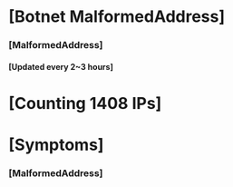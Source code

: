 # [Botnet MalformedAddress]
### [MalformedAddress]
#### [Updated every 2~3 hours]

# [Counting 1408 IPs]

# [Symptoms] 
###   [MalformedAddress]
